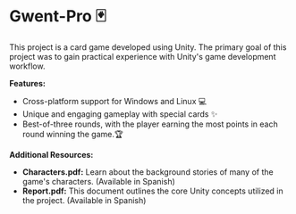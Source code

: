# Gwent-Pro 🃏

This project is a card game developed using Unity. The primary goal of this project was to gain practical experience with Unity's game development workflow. 

**Features:**

* Cross-platform support for Windows and Linux 💻
* Unique and engaging gameplay with special cards ✨
* Best-of-three rounds, with the player earning the most points in each round winning the game.🏆

**Additional Resources:**

* **Characters.pdf:**  Learn about the background stories of many of the game's characters. (Available in Spanish) 
* **Report.pdf:**  This document outlines the core Unity concepts utilized in the project. (Available in Spanish) 
